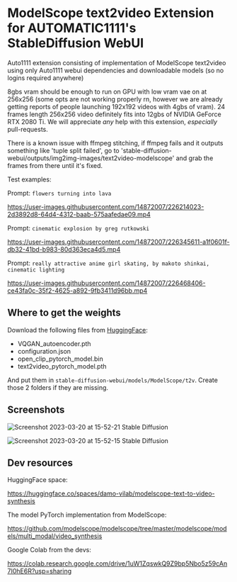 # ModelScope text2video Extension for AUTOMATIC1111's StableDiffusion WebUI

Auto1111 extension consisting of implementation of ModelScope text2video using only Auto1111 webui dependencies and downloadable models (so no logins required anywhere)

8gbs vram should be enough to run on GPU with low vram vae on at 256x256 (some opts are not working properly rn, however we are already getting reports of people launching 192x192 videos with 4gbs of vram). 24 frames length 256x256 video definitely fits into 12gbs of NVIDIA GeForce RTX 2080 Ti. We will appreciate *any* help with this extension, *especially* pull-requests.

There is a known issue with ffmpeg stitching, if ffmpeg fails and it outputs something like 'tuple split failed', go to 'stable-diffusion-webui/outputs/img2img-images/text2video-modelscope' and grab the frames from there until it's fixed.

Test examples:

Prompt: `flowers turning into lava`

https://user-images.githubusercontent.com/14872007/226214023-2d3892d8-64d4-4312-baab-575aafedae09.mp4

Prompt: `cinematic explosion by greg rutkowski`

https://user-images.githubusercontent.com/14872007/226345611-a1f0601f-db32-41bd-b983-80d363eca4d5.mp4

Prompt: `really attractive anime girl skating, by makoto shinkai, cinematic lighting`

https://user-images.githubusercontent.com/14872007/226468406-ce43fa0c-35f2-4625-a892-9fb3411d96bb.mp4


## Where to get the weights

Download the following files from [HuggingFace](https://huggingface.co/damo-vilab/modelscope-damo-text-to-video-synthesis/tree/main):
- VQGAN_autoencoder.pth
- configuration.json
- open_clip_pytorch_model.bin
- text2video_pytorch_model.pth

And put them in `stable-diffusion-webui/models/ModelScope/t2v`. Create those 2 folders if they are missing. 

## Screenshots

![Screenshot 2023-03-20 at 15-52-21 Stable Diffusion](https://user-images.githubusercontent.com/14872007/226345377-bad6dda5-f921-4233-b832-843e78854cbb.png)

![Screenshot 2023-03-20 at 15-52-15 Stable Diffusion](https://user-images.githubusercontent.com/14872007/226345398-d37133a8-3e5f-43f3-ae13-37dc609cd14c.png)


## Dev resources

HuggingFace space:

https://huggingface.co/spaces/damo-vilab/modelscope-text-to-video-synthesis

The model PyTorch implementation from ModelScope:

https://github.com/modelscope/modelscope/tree/master/modelscope/models/multi_modal/video_synthesis

Google Colab from the devs:

https://colab.research.google.com/drive/1uW1ZqswkQ9Z9bp5Nbo5z59cAn7I0hE6R?usp=sharing
